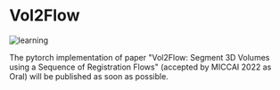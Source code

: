 # Vol2Flow

![learning](https://user-images.githubusercontent.com/70052073/176658119-01c2052f-06d9-4f96-b3ab-35681726376c.png)

The pytorch implementation of paper "Vol2Flow: Segment 3D Volumes using a Sequence of Registration Flows" (accepted by MICCAI 2022 as Oral) will be published as soon as possible. 
